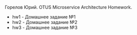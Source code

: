 Горелов Юрий.
OTUS Microservice Architecture Homework.

- hw1 - Домашнее задание №1
- hw2 - Домашнее задание №2
- hw3 - Домашнее задание №3
